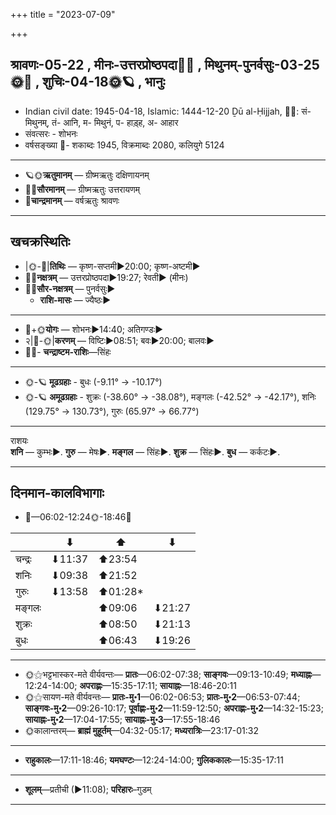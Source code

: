 +++
title = "2023-07-09"

+++
## श्रावणः-05-22  ,  मीनः-उत्तरप्रोष्ठपदा🌛🌌  ,  मिथुनम्-पुनर्वसुः-03-25🌞🌌  ,  शुचिः-04-18🌞🪐  ,  भानुः
- Indian civil date: 1945-04-18, Islamic: 1444-12-20 Ḏū al-Ḥijjah, 🌌🌞: सं- मिथुनम्, तं- आनि, म- मिथुनं, प- हाड़्ह, अ- आहार
- संवत्सरः - शोभनः
- वर्षसङ्ख्या 🌛- शकाब्दः 1945, विक्रमाब्दः 2080, कलियुगे 5124
___________________
- 🪐🌞**ऋतुमानम्** — ग्रीष्मऋतुः दक्षिणायनम्
- 🌌🌞**सौरमानम्** — ग्रीष्मऋतुः उत्तरायणम्
- 🌛**चान्द्रमानम्** — वर्षऋतुः श्रावणः
___________________


## खचक्रस्थितिः
- |🌞-🌛|**तिथिः** — कृष्ण-सप्तमी►20:00; कृष्ण-अष्टमी►  
- 🌌🌛**नक्षत्रम्** — उत्तरप्रोष्ठपदा►19:27; रेवती► (मीनः)  
- 🌌🌞**सौर-नक्षत्रम्** — पुनर्वसुः►  
  - **राशि-मासः** — ज्यैष्ठः► 
___________________
- 🌛+🌞**योगः** — शोभनः►14:40; अतिगण्डः►  
- २|🌛-🌞|**करणम्** — विष्टिः►08:51; बवः►20:00; बालवः►  
- 🌌🌛- **चन्द्राष्टम-राशिः**—सिंहः  
___________________
- 🌞-🪐 **मूढग्रहाः** - बुधः (-9.11° → -10.17°)
- 🌞-🪐 **अमूढग्रहाः** - शुक्रः (-38.60° → -38.08°), मङ्गलः (-42.52° → -42.17°), शनिः (129.75° → 130.73°), गुरुः (65.97° → 66.77°)
___________________
राशयः  
**शनि** — कुम्भः►. **गुरु** — मेषः►. **मङ्गल** — सिंहः►. **शुक्र** — सिंहः►. **बुध** — कर्कटः►. 
___________________


## दिनमान-कालविभागाः
- 🌅—06:02-12:24🌞-18:46🌇  


|      |⬇     |⬆     |⬇     |
|------|-----|-----|------|
|चन्द्रः|⬇11:37 |⬆23:54 |     |
|शनिः   |⬇09:38 |⬆21:52 |     |
|गुरुः  |⬇13:58 |⬆01:28*|     |
|मङ्गलः |     |⬆09:06 |⬇21:27 |
|शुक्रः |     |⬆08:50 |⬇21:13 |
|बुधः   |     |⬆06:43 |⬇19:26 |
___________________
- 🌞⚝भट्टभास्कर-मते वीर्यवन्तः— **प्रातः**—06:02-07:38; **साङ्गवः**—09:13-10:49; **मध्याह्नः**—12:24-14:00; **अपराह्णः**—15:35-17:11; **सायाह्नः**—18:46-20:11  
- 🌞⚝सायण-मते वीर्यवन्तः— **प्रातः-मु॰1**—06:02-06:53; **प्रातः-मु॰2**—06:53-07:44; **साङ्गवः-मु॰2**—09:26-10:17; **पूर्वाह्णः-मु॰2**—11:59-12:50; **अपराह्णः-मु॰2**—14:32-15:23; **सायाह्नः-मु॰2**—17:04-17:55; **सायाह्नः-मु॰3**—17:55-18:46  
- 🌞कालान्तरम्— **ब्राह्मं मुहूर्तम्**—04:32-05:17; **मध्यरात्रिः**—23:17-01:32  
___________________
- **राहुकालः**—17:11-18:46; **यमघण्टः**—12:24-14:00; **गुलिककालः**—15:35-17:11  
___________________
- **शूलम्**—प्रतीची (►11:08); **परिहारः**–गुडम्  
___________________

